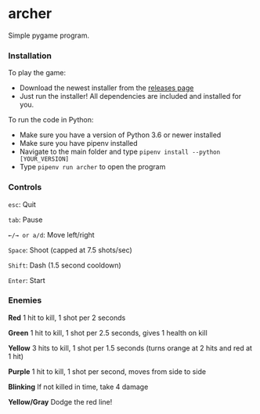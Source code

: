 # archer
Simple pygame program.

### Installation
To play the game:
- Download the newest installer from the [releases page](https://github.com/brycenaddison/archer/releases/)
- Just run the installer! All dependencies are included and installed for you.

To run the code in Python:
- Make sure you have a version of Python 3.6 or newer installed
- Make sure you have pipenv installed
- Navigate to the main folder and type `pipenv install --python [YOUR_VERSION]`
- Type `pipenv run archer` to open the program

### Controls
`esc`: Quit

`tab`: Pause

`←/→ or a/d`: Move left/right

`Space`: Shoot (capped at 7.5 shots/sec)

`Shift`: Dash (1.5 second cooldown)

`Enter`: Start

### Enemies
**Red** 1 hit to kill, 1 shot per 2 seconds

**Green** 1 hit to kill, 1 shot per 2.5 seconds, gives 1 health on kill

**Yellow** 3 hits to kill, 1 shot per 1.5 seconds (turns orange at 2 hits and red at 1 hit)

**Purple** 1 hit to kill, 1 shot per second, moves from side to side

**Blinking** If not killed in time, take 4 damage

**Yellow/Gray** Dodge the red line!
